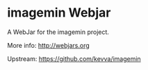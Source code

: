 imagemin Webjar
===============

A WebJar for the imagemin project.

More info: http://webjars.org

Upstream: https://github.com/kevva/imagemin
